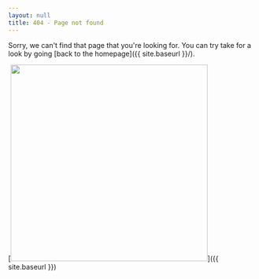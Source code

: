 ```yaml
---
layout: null
title: 404 - Page not found
---
```


Sorry, we can't find that page that you're looking for. You can try take for a look by going [back to the homepage]({{ site.baseurl }}/).

[<img src="/images/404.jpg" alt="" style="width: 400px;"/>]({{ site.baseurl }})
